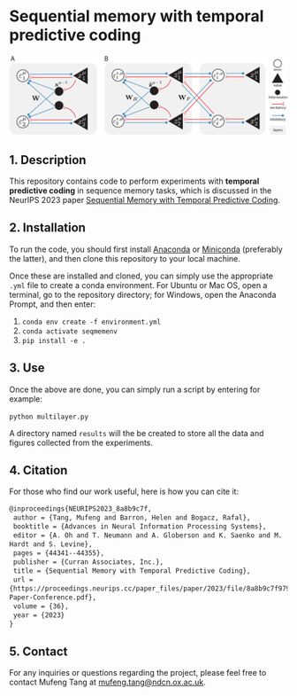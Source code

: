 # Sequential memory with temporal predictive coding

![tPC](./images/implementation.png)

## 1. Description
This repository contains code to perform experiments with **temporal predictive coding** in sequence memory tasks, which is discussed in the NeurIPS 2023 paper [Sequential Memory with Temporal Predictive Coding](https://proceedings.neurips.cc/paper_files/paper/2023/hash/8a8b9c7f979e8819a7986b3ef825c08a-Abstract-Conference.html).

## 2. Installation
To run the code, you should first install [Anaconda](https://www.anaconda.com/) or [Miniconda](https://conda.io/miniconda.html) (preferably the latter), 
and then clone this repository to your local machine.

Once these are installed and cloned, you can simply use the appropriate `.yml` file to create a conda environment. 
For Ubuntu or Mac OS, open a terminal, go to the repository directory; for Windows, open the Anaconda Prompt, and then enter:

1. `conda env create -f environment.yml`  
2. `conda activate seqmemenv`
3. `pip install -e .`  

## 3. Use
Once the above are done, you can simply run a script by entering for example:

`python multilayer.py`

A directory named `results` will the be created to store all the data and figures collected from the experiments.

## 4. Citation
For those who find our work useful, here is how you can cite it:
```
@inproceedings{NEURIPS2023_8a8b9c7f,
 author = {Tang, Mufeng and Barron, Helen and Bogacz, Rafal},
 booktitle = {Advances in Neural Information Processing Systems},
 editor = {A. Oh and T. Neumann and A. Globerson and K. Saenko and M. Hardt and S. Levine},
 pages = {44341--44355},
 publisher = {Curran Associates, Inc.},
 title = {Sequential Memory with Temporal Predictive Coding},
 url = {https://proceedings.neurips.cc/paper_files/paper/2023/file/8a8b9c7f979e8819a7986b3ef825c08a-Paper-Conference.pdf},
 volume = {36},
 year = {2023}
}
```

## 5. Contact
For any inquiries or questions regarding the project, please feel free to contact Mufeng Tang at <mufeng.tang@ndcn.ox.ac.uk>. 